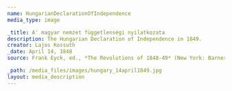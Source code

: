 ```yaml
---
name: HungarianDeclarationOfIndependence
media_type: image

_title: A' magyar nemzet függetlenségi nyilatkozata
description: The Hungarian Declaration of Independence in 1849.
creator: Lajos Kossuth
_date: April 14, 1848
source: Frank Eyck, ed., *The Revolutions of 1848-49* (New York: Barnes & Noble Books, 1972), 165-67.

_path: /media_files/images/hungary_14april1849.jpg
layout: media_description
---
```

